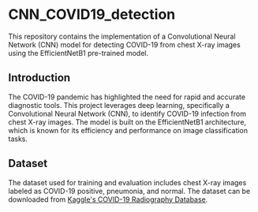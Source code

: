 # CNN_COVID19_detection
This repository contains the implementation of a Convolutional Neural Network (CNN) model for detecting COVID-19 from chest X-ray images using the EfficientNetB1 pre-trained model.

## Introduction

The COVID-19 pandemic has highlighted the need for rapid and accurate diagnostic tools. This project leverages deep learning, specifically a Convolutional Neural Network (CNN), to identify COVID-19 infection from chest X-ray images. The model is built on the EfficientNetB1 architecture, which is known for its efficiency and performance on image classification tasks.

## Dataset

The dataset used for training and evaluation includes chest X-ray images labeled as COVID-19 positive, pneumonia, and normal. The dataset can be downloaded from [Kaggle's COVID-19 Radiography Database](https://www.kaggle.com/tawsifurrahman/covid19-radiography-database).
